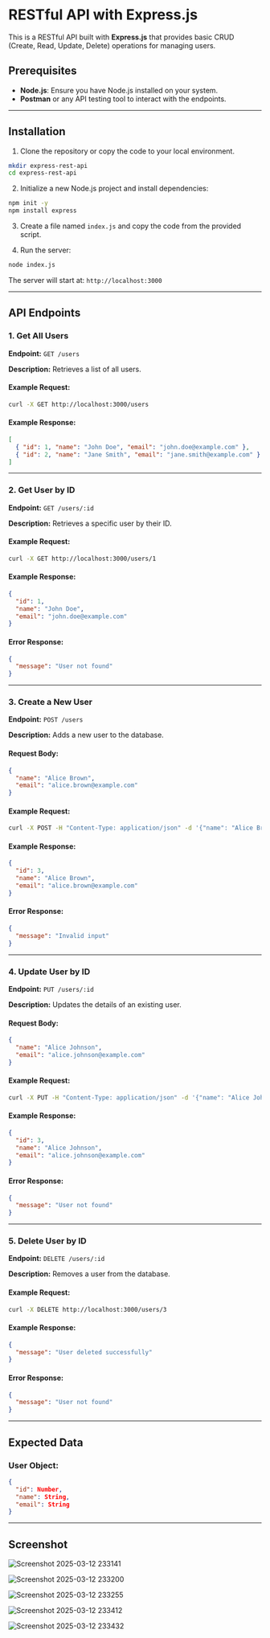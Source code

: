 # RESTful API with Express.js

This is a RESTful API built with **Express.js** that provides basic CRUD (Create, Read, Update, Delete) operations for managing users.

## Prerequisites

- **Node.js**: Ensure you have Node.js installed on your system.
- **Postman** or any API testing tool to interact with the endpoints.

---

## Installation

1. Clone the repository or copy the code to your local environment.

```bash
mkdir express-rest-api
cd express-rest-api
```

2. Initialize a new Node.js project and install dependencies:

```bash
npm init -y
npm install express 
```

3. Create a file named `index.js` and copy the code from the provided script.

4. Run the server:

```bash
node index.js
```

The server will start at: `http://localhost:3000`

---

## API Endpoints

### 1. Get All Users
**Endpoint:** `GET /users`

**Description:** Retrieves a list of all users.

#### Example Request:
```bash
curl -X GET http://localhost:3000/users
```

#### Example Response:
```json
[
  { "id": 1, "name": "John Doe", "email": "john.doe@example.com" },
  { "id": 2, "name": "Jane Smith", "email": "jane.smith@example.com" }
]
```

---

### 2. Get User by ID
**Endpoint:** `GET /users/:id`

**Description:** Retrieves a specific user by their ID.

#### Example Request:
```bash
curl -X GET http://localhost:3000/users/1
```

#### Example Response:
```json
{
  "id": 1,
  "name": "John Doe",
  "email": "john.doe@example.com"
}
```

#### Error Response:
```json
{
  "message": "User not found"
}
```

---

### 3. Create a New User
**Endpoint:** `POST /users`

**Description:** Adds a new user to the database.

#### Request Body:
```json
{
  "name": "Alice Brown",
  "email": "alice.brown@example.com"
}
```

#### Example Request:
```bash
curl -X POST -H "Content-Type: application/json" -d '{"name": "Alice Brown", "email": "alice.brown@example.com"}' http://localhost:3000/users
```

#### Example Response:
```json
{
  "id": 3,
  "name": "Alice Brown",
  "email": "alice.brown@example.com"
}
```

#### Error Response:
```json
{
  "message": "Invalid input"
}
```

---

### 4. Update User by ID
**Endpoint:** `PUT /users/:id`

**Description:** Updates the details of an existing user.

#### Request Body:
```json
{
  "name": "Alice Johnson",
  "email": "alice.johnson@example.com"
}
```

#### Example Request:
```bash
curl -X PUT -H "Content-Type: application/json" -d '{"name": "Alice Johnson", "email": "alice.johnson@example.com"}' http://localhost:3000/users/3
```

#### Example Response:
```json
{
  "id": 3,
  "name": "Alice Johnson",
  "email": "alice.johnson@example.com"
}
```

#### Error Response:
```json
{
  "message": "User not found"
}
```

---

### 5. Delete User by ID
**Endpoint:** `DELETE /users/:id`

**Description:** Removes a user from the database.

#### Example Request:
```bash
curl -X DELETE http://localhost:3000/users/3
```

#### Example Response:
```json
{
  "message": "User deleted successfully"
}
```

#### Error Response:
```json
{
  "message": "User not found"
}
```

---

## Expected Data

### User Object:
```json
{
  "id": Number,
  "name": String,
  "email": String
}
```

---

## Screenshot

![Screenshot 2025-03-12 233141](https://github.com/user-attachments/assets/30406023-64be-4408-9221-0058ab89a57b)

![Screenshot 2025-03-12 233200](https://github.com/user-attachments/assets/4971bef0-faa8-4288-aaac-9590b6169de3)

![Screenshot 2025-03-12 233255](https://github.com/user-attachments/assets/3e780186-0fb5-42d4-a1f5-06f6fd4c2e25)

![Screenshot 2025-03-12 233412](https://github.com/user-attachments/assets/0b64e12f-cc6a-47e6-9db2-1e8c92f7bc84)

![Screenshot 2025-03-12 233432](https://github.com/user-attachments/assets/826de4ed-6323-490e-8833-85dd731651dc)





